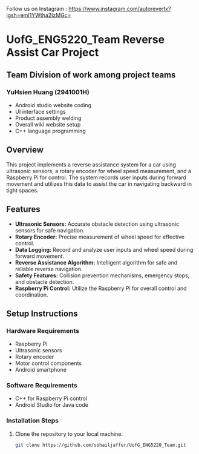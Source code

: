 Follow us on Instagram : https://www.instagram.com/autorevertx?igsh=emI1YWtha2IzMGc=

# UofG_ENG5220_Team Reverse Assist Car Project

## Team Division of work among project teams
   ### YuHsien Huang (2941001H)
   - Android studio website coding
   - UI interface settings
   - Product assembly welding
   - Overall wiki website setup
   - C++ language programming
## Overview

This project implements a reverse assistance system for a car using ultrasonic sensors, a rotary encoder for wheel speed measurement, and a Raspberry Pi for control. The system records user inputs during forward movement and utilizes this data to assist the car in navigating backward in tight spaces.

## Features

- **Ultrasonic Sensors:** Accurate obstacle detection using ultrasonic sensors for safe navigation.
- **Rotary Encoder:** Precise measurement of wheel speed for effective control.
- **Data Logging:** Record and analyze user inputs and wheel speed during forward movement.
- **Reverse Assistance Algorithm:** Intelligent algorithm for safe and reliable reverse navigation.
- **Safety Features:** Collision prevention mechanisms, emergency stops, and obstacle detection.
- **Raspberry Pi Control:** Utilize the Raspberry Pi for overall control and coordination.

## Setup Instructions

### Hardware Requirements

- Raspberry Pi
- Ultrasonic sensors
- Rotary encoder
- Motor control components
- Android smartphone

### Software Requirements

- C++ for Raspberry Pi control
- Android Studio for Java code

### Installation Steps

1. Clone the repository to your local machine.
   ```bash
   git clone https://github.com/sohailjaffer/UofG_ENG5220_Team.git
